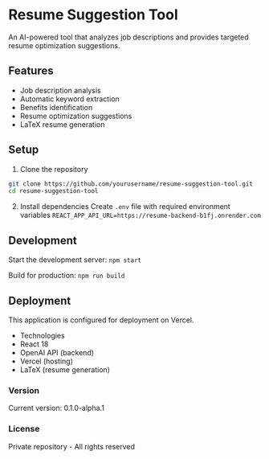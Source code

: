 # Resume Suggestion Tool

An AI-powered tool that analyzes job descriptions and provides targeted resume optimization suggestions.

## Features

- Job description analysis
- Automatic keyword extraction
- Benefits identification
- Resume optimization suggestions
- LaTeX resume generation

## Setup

1. Clone the repository

```bash
git clone https://github.com/yourusername/resume-suggestion-tool.git
cd resume-suggestion-tool
```

2. Install dependencies
Create `.env` file with required environment variables
`REACT_APP_API_URL=https://resume-backend-b1fj.onrender.com`

## Development

Start the development server:
`npm start`

Build for production:
`npm run build`

## Deployment
This application is configured for deployment on Vercel.

- Technologies
- React 18
- OpenAI API (backend)
- Vercel (hosting)
- LaTeX (resume generation)

### Version
Current version: 0.1.0-alpha.1

### License
Private repository - All rights reserved